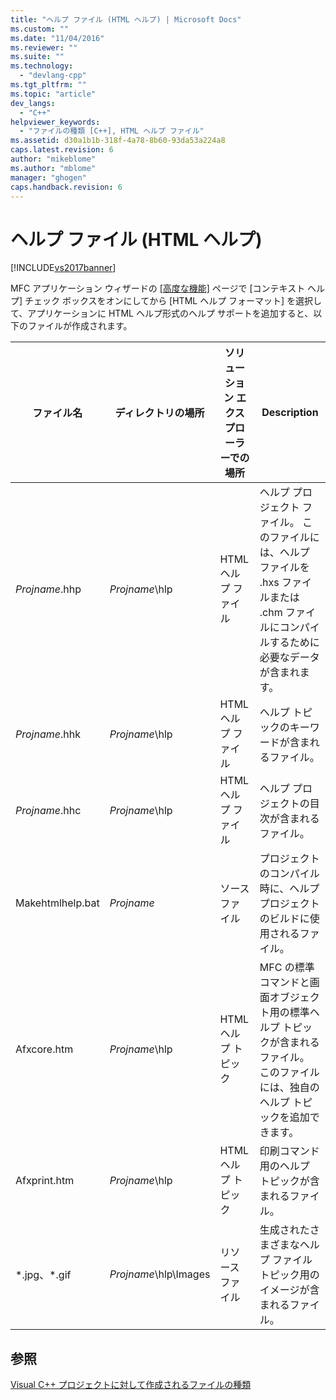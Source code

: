 ```yaml
---
title: "ヘルプ ファイル (HTML ヘルプ) | Microsoft Docs"
ms.custom: ""
ms.date: "11/04/2016"
ms.reviewer: ""
ms.suite: ""
ms.technology: 
  - "devlang-cpp"
ms.tgt_pltfrm: ""
ms.topic: "article"
dev_langs: 
  - "C++"
helpviewer_keywords: 
  - "ファイルの種類 [C++], HTML ヘルプ ファイル"
ms.assetid: d30a1b1b-318f-4a78-8b60-93da53a224a8
caps.latest.revision: 6
author: "mikeblome"
ms.author: "mblome"
manager: "ghogen"
caps.handback.revision: 6
---
```

# ヘルプ ファイル (HTML ヘルプ)
[!INCLUDE[vs2017banner](../assembler/inline/includes/vs2017banner.md)]

MFC アプリケーション ウィザードの [&#91;高度な機能&#93;](../mfc/reference/advanced-features-mfc-application-wizard.md) ページで \[コンテキスト ヘルプ\] チェック ボックスをオンにしてから \[HTML ヘルプ フォーマット\] を選択して、アプリケーションに HTML ヘルプ形式のヘルプ サポートを追加すると、以下のファイルが作成されます。  
  
|ファイル名|ディレクトリの場所|ソリューション エクスプローラーでの場所|Description|  
|-----------|---------------|--------------------------|-----------------|  
|*Projname*.hhp|*Projname*\\hlp|HTML ヘルプ ファイル|ヘルプ プロジェクト ファイル。  このファイルには、ヘルプ ファイルを .hxs ファイルまたは .chm ファイルにコンパイルするために必要なデータが含まれます。|  
|*Projname*.hhk|*Projname*\\hlp|HTML ヘルプ ファイル|ヘルプ トピックのキーワードが含まれるファイル。|  
|*Projname*.hhc|*Projname*\\hlp|HTML ヘルプ ファイル|ヘルプ プロジェクトの目次が含まれるファイル。|  
|Makehtmlhelp.bat|*Projname*|ソース ファイル|プロジェクトのコンパイル時に、ヘルプ プロジェクトのビルドに使用されるファイル。|  
|Afxcore.htm|*Projname*\\hlp|HTML ヘルプ トピック|MFC の標準コマンドと画面オブジェクト用の標準ヘルプ トピックが含まれるファイル。  このファイルには、独自のヘルプ トピックを追加できます。|  
|Afxprint.htm|*Projname*\\hlp|HTML ヘルプ トピック|印刷コマンド用のヘルプ トピックが含まれるファイル。|  
|\*.jpg、\*.gif|*Projname*\\hlp\\Images|リソース ファイル|生成されたさまざまなヘルプ ファイル トピック用のイメージが含まれるファイル。|  
  
## 参照  
 [Visual C\+\+ プロジェクトに対して作成されるファイルの種類](../ide/file-types-created-for-visual-cpp-projects.md)